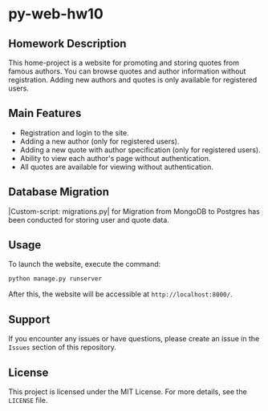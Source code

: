 # py-web-hw10

## Homework Description

This home-project is a website for promoting and storing quotes from famous authors. You can browse quotes and author information without registration. Adding new authors and quotes is only available for registered users.

## Main Features

- Registration and login to the site.
- Adding a new author (only for registered users).
- Adding a new quote with author specification (only for registered users).
- Ability to view each author's page without authentication.
- All quotes are available for viewing without authentication.

## Database Migration

|Custom-script: migrations.py| for Migration from MongoDB to Postgres has been conducted for storing user and quote data.

## Usage

To launch the website, execute the command:

```bash
python manage.py runserver
```

After this, the website will be accessible at `http://localhost:8000/`.

## Support

If you encounter any issues or have questions, please create an issue in the `Issues` section of this repository.

## License

This project is licensed under the MIT License. For more details, see the `LICENSE` file.
